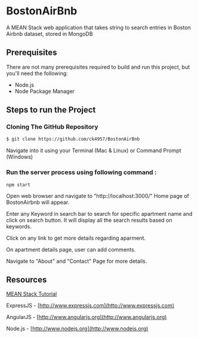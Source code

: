 # BostonAirBnb
A MEAN Stack web application that takes string to search entries in Boston Airbnb dataset, stored in MongoDB

## Prerequisites

There are not many prerequisites required to build and run this project, but you'll need the following:

* Node.js
* Node Package Manager

## Steps to run the Project

### Cloning The GitHub Repository
  ```bash
  $ git clone https://github.com/ck4957/BostonAirBnb
  ```
  Navigate into it using your Terminal (Mac & Linux) or Command Prompt (Windows)

### Run the server process using following command :  
  ```
  npm start
  ```

  Open web browser and navigate to "http://localhost:3000/"
  Home page of BostonAirbnb will appear.

  Enter any Keyword in search bar to search for specific apartment name and click on search button. It will display all the     search results based on keywords.

  Click on any link to get more details regarding aparment. 

  On apartment details page, user can add comments. 

  Navigate to "About" and "Contact" Page for more details.

## Resources

[MEAN Stack Tutorial](https://adrianmejia.com/blog/2014/09/28/angularjs-tutorial-for-beginners-with-nodejs-expressjs-and-mongodb/)

ExpressJS - [http://www.expressjs.com](http://www.expressjs.com)

AngularJS - [http://www.angularjs.org](http://www.angularjs.org)

Node.js - [http://www.nodejs.org](http://www.nodejs.org)
